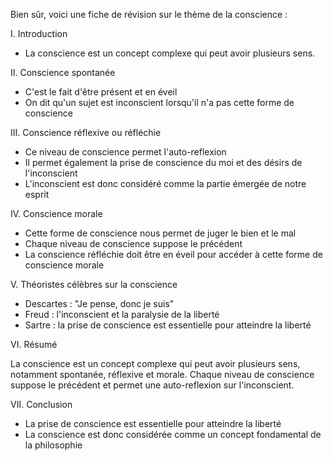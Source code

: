 Bien sûr, voici une fiche de révision sur le thème de la conscience :

I. Introduction

* La conscience est un concept complexe qui peut avoir plusieurs sens.

II. Conscience spontanée

* C'est le fait d'être présent et en éveil
* On dit qu'un sujet est inconscient lorsqu'il n'a pas cette forme de conscience

III. Conscience réflexive ou réfléchie

* Ce niveau de conscience permet l'auto-reflexion
* Il permet également la prise de conscience du moi et des désirs de l'inconscient
* L'inconscient est donc considéré comme la partie émergée de notre esprit

IV. Conscience morale

* Cette forme de conscience nous permet de juger le bien et le mal
* Chaque niveau de conscience suppose le précédent
* La conscience réfléchie doit être en éveil pour accéder à cette forme de conscience morale

V. Théoristes célèbres sur la conscience

* Descartes : "Je pense, donc je suis"
* Freud : l'inconscient et la paralysie de la liberté
* Sartre : la prise de conscience est essentielle pour atteindre la liberté

VI. Résumé

La conscience est un concept complexe qui peut avoir plusieurs sens, notamment spontanée, réflexive et morale. Chaque niveau de conscience suppose le précédent et permet une auto-reflexion sur l'inconscient.

VII. Conclusion

* La prise de conscience est essentielle pour atteindre la liberté
* La conscience est donc considérée comme un concept fondamental de la philosophie
